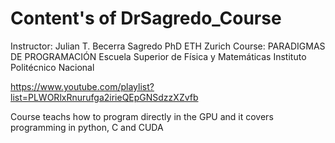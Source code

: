 # Content's of DrSagredo_Course


Instructor: Julian T. Becerra Sagredo PhD ETH Zurich Course: PARADIGMAS DE PROGRAMACIÓN Escuela Superior de Física y Matemáticas Instituto Politécnico Nacional

https://www.youtube.com/playlist?list=PLWORlxRnurufga2irieQEpGNSdzzXZvfb

Course teachs how to program directly in the GPU and it covers programming in python, C and CUDA

